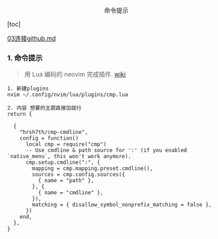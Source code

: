 <center>命令提示</center>









[toc]





 [03连接github.md](../../版本控制/03连接github.md) 

### 1. 命令提示

> 用 Lua 编码的 neovim 完成插件. [wiki](https://github.com/hrsh7th/nvim-cmp)

```shell
1. 新建plugins
nvim ~/.config/nvim/lua/plugins/cmp.lua

2. 内容 想要的主题直接加就行
return {

  {
    "hrsh7th/cmp-cmdline",
    config = function()
      local cmp = require("cmp")
      -- Use cmdline & path source for ':' (if you enabled `native_menu`, this won't work anymore).
      cmp.setup.cmdline(":", {
        mapping = cmp.mapping.preset.cmdline(),
        sources = cmp.config.sources({
          { name = "path" },
        }, {
          { name = "cmdline" },
        }),
        matching = { disallow_symbol_nonprefix_matching = false },
      })
    end,
  },
}
```